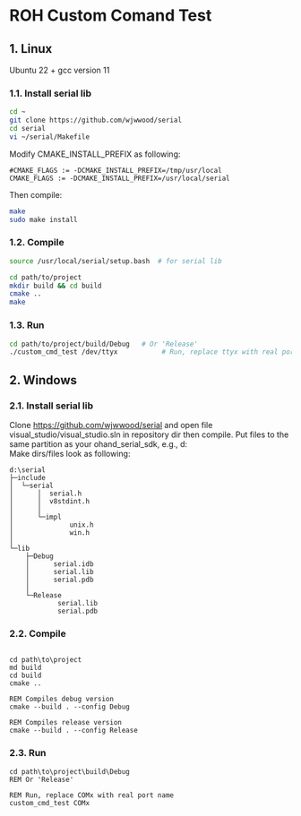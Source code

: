 
# ROH Custom Comand Test

## 1. Linux

Ubuntu 22 + gcc version 11

### 1.1. Install serial lib

```BASH
cd ~
git clone https://github.com/wjwwood/serial
cd serial
vi ~/serial/Makefile
```

Modify CMAKE_INSTALL_PREFIX as following:

```TXT
#CMAKE_FLAGS := -DCMAKE_INSTALL_PREFIX=/tmp/usr/local
CMAKE_FLAGS := -DCMAKE_INSTALL_PREFIX=/usr/local/serial
```

Then compile:

```BASH
make
sudo make install
```

### 1.2. Compile

```BASH
source /usr/local/serial/setup.bash  # for serial lib

cd path/to/project
mkdir build && cd build
cmake ..
make
```

### 1.3. Run

```BASH
cd path/to/project/build/Debug   # Or 'Release'
./custom_cmd_test /dev/ttyx           # Run, replace ttyx with real port name
```

## 2. Windows

### 2.1. Install serial lib

Clone https://github.com/wjwwood/serial and open file visual_studio/visual_studio.sln in repository dir then compile.
Put files to the same partition as your ohand_serial_sdk, e.g., d:\
Make dirs/files look as following:

```TXT
d:\serial
├─include
│  └─serial
│      │  serial.h
│      │  v8stdint.h
│      │
│      └─impl
│              unix.h
│              win.h
│
└─lib
    ├─Debug
    │      serial.idb
    │      serial.lib
    │      serial.pdb
    │
    └─Release
            serial.lib
            serial.pdb
```

### 2.2. Compile

```BATCH

cd path\to\project
md build
cd build
cmake ..

REM Compiles debug version
cmake --build . --config Debug

REM Compiles release version
cmake --build . --config Release

```

### 2.3. Run

```BATCH
cd path\to\project\build\Debug
REM Or 'Release'

REM Run, replace COMx with real port name
custom_cmd_test COMx
```

